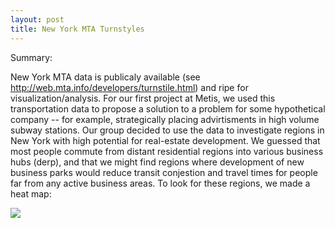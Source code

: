 ```yaml
---
layout: post
title: New York MTA Turnstyles
---
```


Summary:

New York MTA data is publicaly available (see http://web.mta.info/developers/turnstile.html) and ripe for visualization/analysis. For our first project at Metis, we used this transportation data to propose a solution to a problem for some hypothetical company -- for example, strategically placing advirtisments in high volume subway stations. Our group decided to use the data to investigate regions in New York with high potential for real-estate development. We guessed that most people commute from distant residential regions into various business hubs (derp), and that we might find regions where development of new business parks would reduce transit conjestion and travel times for people far from any active business areas. To look for these regions, we made a heat map:

![](https://github.com/dwieker/Project-Benson-Collab/blob/master/img/Benson%20Map%20Morning%20Weekday.PNG?raw=true)
